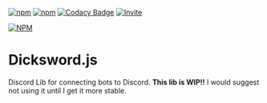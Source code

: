 
[![npm](https://img.shields.io/npm/v/dicksword.js.svg)](https://www.npmjs.com/package/dicksword.js)
[![npm](https://img.shields.io/npm/dt/dicksword.js.svg?maxAge=3600)](https://www.npmjs.com/package/dicksword.js)
[![Codacy Badge](https://api.codacy.com/project/badge/Grade/6709cd7705f54bbcbc40bf30e474cf8b)](https://www.codacy.com/app/TheCyberRonin/dicksword.js?utm_source=github.com&amp;utm_medium=referral&amp;utm_content=TheCyberRonin/dicksword.js&amp;utm_campaign=Badge_Grade)
[![Invite](https://discordapp.com/api/guilds/352851141597593610/widget.png)](https://discord.gg/DuKYuXH)

[![NPM](https://nodei.co/npm/dicksword.js.png?downloads=true&downloadRank=true&stars=true)](https://nodei.co/npm/dicksword.js/)

# Dicksword.js
Discord Lib for connecting bots to Discord.
**This lib is WIP!!**
I would suggest not using it until I get it more stable.
